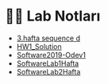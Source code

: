 # 👩‍🔬 Lab Notları

<!--YPackage.YGitbookIntegration-tarafından-otomatik-oluşturulmuştur-->

- [3.hafta sequence d](3.hafta%20sequence%20d.pdf)
- [HW1_Solution](HW1_Solution.pdf)
- [Software2019-Odev1](Software2019-Odev1.pdf)
- [SoftwareLab1Hafta](SoftwareLab1Hafta.pdf)
- [SoftwareLab2Hafta](SoftwareLab2Hafta.pdf)

<!--YPackage.YGitbookIntegration-tarafından-otomatik-oluşturulmuştur-->
